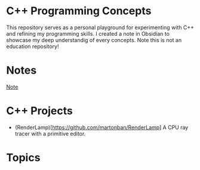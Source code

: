 # C++ Programming Concepts

This repository serves as a personal playground for experimenting with C++ and refining my programming skills. I created a 
note in Obsidian to showcase my deep understandig of every concepts. Note this is not an education repository!



# Notes
[Note](https://github.com/martonban/CPP_Programming/blob/main/01%20-%20Note/CPPVault/Welcome.md)


# C++ Projects

- (RenderLamp)[https://github.com/martonban/RenderLamp] A CPU ray tracer with a primitive editor.


# Topics
